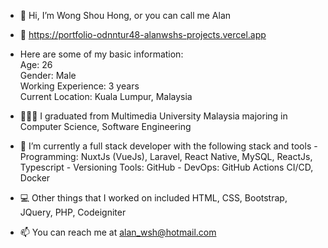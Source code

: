 - 👋 Hi, I’m Wong Shou Hong, or you can call me Alan
- 🔗 https://portfolio-odnntur48-alanwshs-projects.vercel.app
  
- Here are some of my basic information:
      <br> Age: 26
      <br> Gender: Male
      <br> Working Experience: 3 years
      <br> Current Location: Kuala Lumpur, Malaysia
- 🧑🏻‍🎓 I graduated from Multimedia University Malaysia majoring in Computer Science, Software Engineering 
- 🌱 I’m currently a full stack developer with the following stack and tools
      - Programming: NuxtJs (VueJs), Laravel, React Native, MySQL, ReactJs, Typescript
      - Versioning Tools: GitHub
      - DevOps: GitHub Actions CI/CD, Docker
- 💻 Other things that I worked on included HTML, CSS, Bootstrap, JQuery, PHP, Codeigniter
- 📫 You can reach me at alan_wsh@hotmail.com
